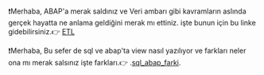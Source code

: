 ❗Merhaba, ABAP'a merak saldınız ve Veri ambarı gibi kavramların aslında gerçek hayatta ne anlama geldiğini merak mı ettiniz. işte bunun için bu linke gidebilirsiniz.👉 [ETL](https://github.com/symsrsy/ABAP_NOTLARI_PUBLIC/blob/main/ETL.md)

❗Merhaba, Bu sefer de sql ve abap'ta view nasıl yazılıyor ve farkları neler ona mı merak salsınız işte farkları.👉  .[sql_abap_farki](https://github.com/symsrsy/ABAP_NOTLARI_PUBLIC/blob/main/sql_abap_view_farki.md).

